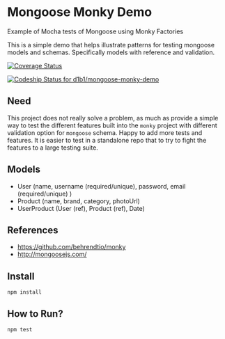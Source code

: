 # Mongoose Monky Demo
Example of Mocha tests of Mongoose using Monky Factories

This is a simple demo that helps illustrate patterns for testing
mongoose models and schemas. Specifically models with reference
and validation.

[![Coverage Status](https://coveralls.io/repos/d1b1/mongoose-monky-demo/badge.svg?branch=master&service=github)](https://coveralls.io/github/d1b1/mongoose-monky-demo?branch=master)

[ ![Codeship Status for d1b1/mongoose-monky-demo](https://codeship.com/projects/d8b267c0-3a28-0133-28f2-52d3cc3ef445/status?branch=master)](https://codeship.com/projects/101808)

## Need
This project does not really solve a problem, as much as provide a simple way to test the different features
built into the `monky` project with different validation option for `mongoose` schema. Happy to add more tests
and features. It is easier to test in a standalone repo that to try to fight the features to a large testing
suite.

## Models
* User (name, username (required/unique), password, email (required/unique) )
* Product (name, brand, category, photoUrl)
* UserProduct (User (ref), Product (ref), Date)

## References
* https://github.com/behrendtio/monky
* http://mongoosejs.com/

## Install 
    npm install

## How to Run?

    npm test
